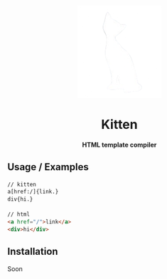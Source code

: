 <div align="center">

![Logo](./kitten.png)

# Kitten

#### HTML template compiler

</div>

## Usage / Examples

```html
// kitten 
a[href:/]{link.} 
div{hi.}

// html
<a href="/">link</a>
<div>hi</div>
```

## Installation

Soon
